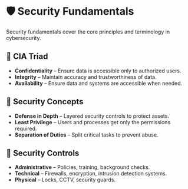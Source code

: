 # 🛡 Security Fundamentals

Security fundamentals cover the core principles and terminology in cybersecurity.

## 🔑 CIA Triad
- **Confidentiality** – Ensure data is accessible only to authorized users.
- **Integrity** – Maintain accuracy and trustworthiness of data.
- **Availability** – Ensure data and systems are accessible when needed.

## 🧩 Security Concepts
- **Defense in Depth** – Layered security controls to protect assets.
- **Least Privilege** – Users and processes get only the permissions required.
- **Separation of Duties** – Split critical tasks to prevent abuse.

## 📜 Security Controls
- **Administrative** – Policies, training, background checks.
- **Technical** – Firewalls, encryption, intrusion detection systems.
- **Physical** – Locks, CCTV, security guards.
